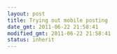 ```yaml
---
layout: post
title: Trying out mobile posting
date_gmt: 2011-06-22 21:58:41
modified_gmt: 2011-06-22 21:58:41
status: inherit
---
```



